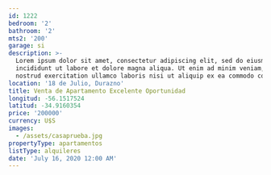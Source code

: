 ```yaml
---
id: 1222
bedroom: '2'
bathroom: '2'
mts2: '200'
garage: si
description: >-
  Lorem ipsum dolor sit amet, consectetur adipiscing elit, sed do eiusmod tempor
  incididunt ut labore et dolore magna aliqua. Ut enim ad minim veniam, quis
  nostrud exercitation ullamco laboris nisi ut aliquip ex ea commodo consequat.
location: '18 de Julio, Durazno'
title: Venta de Apartamento Excelente Oportunidad
longitud: -56.1517524
latitud: -34.9160354
price: '200000'
currency: U$S
images:
  - /assets/casaprueba.jpg
propertyType: apartamentos
listType: alquileres
date: 'July 16, 2020 12:00 AM'
---
```



